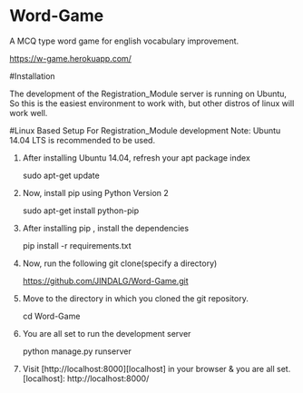 
# Word-Game

A MCQ type word game for english vocabulary improvement. 

https://w-game.herokuapp.com/

#Installation

The development of the Registration_Module server is running on Ubuntu, So this is the easiest environment to work with,
but other distros of linux will work well.

#Linux Based Setup For Registration_Module development
Note: Ubuntu 14.04 LTS is recommended to be used.

1. After installing Ubuntu 14.04, refresh your apt package index
    
   sudo apt-get update

2. Now, install pip using Python Version 2
   
   sudo apt-get install python-pip

3. After installing pip , install the dependencies

   pip install -r requirements.txt

4. Now, run the following git clone(specify a directory)
   
   https://github.com/JINDALG/Word-Game.git

5. Move to the directory in which you cloned the git repository.

   cd Word-Game

6. You are all set to run the development server

   python manage.py runserver

7. Visit [http://localhost:8000][localhost] in your browser & you are all set.
   [localhost]: http://localhost:8000/
